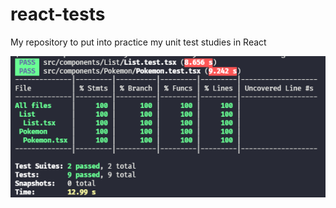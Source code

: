 # react-tests
My repository to put into practice my unit test studies in React

![Coverage Table](https://github.com/camilaheinzmann/react-tests/blob/main/src/assets/img/coverage.png)
